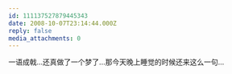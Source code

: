 ```yaml
---
id: 111137527879445343
date: 2008-10-07T23:14:44.000Z
reply: false
media_attachments: 0
---
```


一语成戟...还真做了一个梦了...那今天晚上睡觉的时候还来这么一句...

